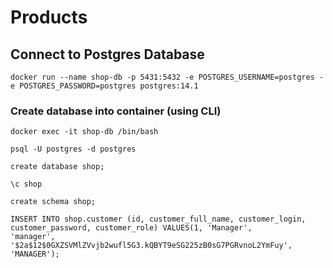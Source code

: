 ﻿# Products

## Connect to Postgres Database

```
docker run --name shop-db -p 5431:5432 -e POSTGRES_USERNAME=postgres -e POSTGRES_PASSWORD=postgres postgres:14.1
```

### Create database into container (using CLI)

```
docker exec -it shop-db /bin/bash

psql -U postgres -d postgres

create database shop;

\c shop

create schema shop;

INSERT INTO shop.customer (id, customer_full_name, customer_login, customer_password, customer_role) VALUES(1, 'Manager',
'manager', '$2a$12$0GXZSVMlZVvjb2wufl5G3.kQBYT9eSG225zB0sG7PGRvnoL2YmFuy', 'MANAGER');
```
